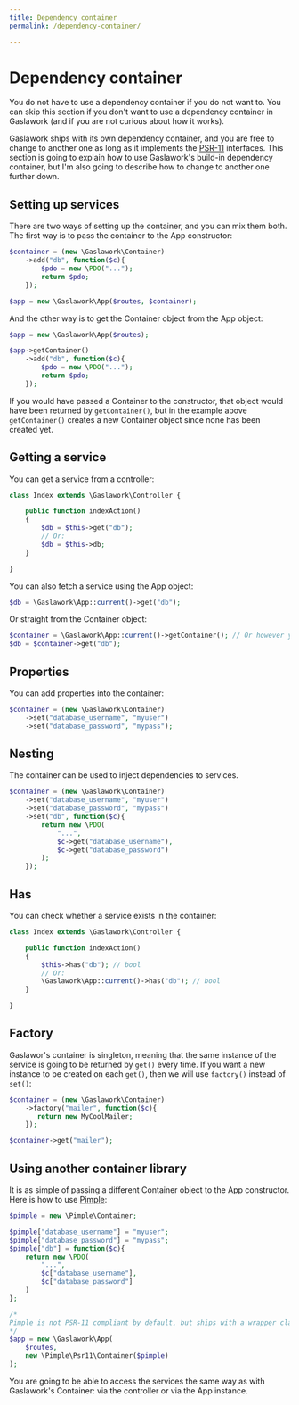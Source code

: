 ```yaml
---
title: Dependency container
permalink: /dependency-container/

---
```

# Dependency container

You do not have to use a dependency container if you do not want to. You can skip this section if you don't want to use a dependency container in Gaslawork (and if you are not curious about how it works).

Gaslawork ships with its own dependency container, and you are free to change to another one as long as it implements the [PSR-11](https://www.php-fig.org/psr/psr-11/) interfaces. This section is going to explain how to use Gaslawork's build-in dependency container, but I'm also going to describe how to change to another one further down.

## Setting up services

There are two ways of setting up the container, and you can mix them both. The first way is to pass the container to the App constructor:

```php
$container = (new \Gaslawork\Container)
    ->add("db", function($c){
        $pdo = new \PDO("...");
        return $pdo;
    });

$app = new \Gaslawork\App($routes, $container);
```

And the other way is to get the Container object from the App object:

```php
$app = new \Gaslawork\App($routes);

$app->getContainer()
    ->add("db", function($c){
        $pdo = new \PDO("...");
        return $pdo;
    });
```

If you would have passed a Container to the constructor, that object would have been returned by `getContainer()`, but in the example above `getContainer()` creates a new Container object since none has been created yet.

## Getting a service

You can get a service from a controller:

```php
class Index extends \Gaslawork\Controller {

    public function indexAction()
    {
        $db = $this->get("db");
        // Or:
        $db = $this->db;
    }

}
```

You can also fetch a service using the App object:

```php
$db = \Gaslawork\App::current()->get("db");
```

Or straight from the Container object:

```php
$container = \Gaslawork\App::current()->getContainer(); // Or however you get hold of the Container
$db = $container->get("db");
```

## Properties

You can add properties into the container:

```php
$container = (new \Gaslawork\Container)
    ->set("database_username", "myuser")
    ->set("database_password", "mypass");
```

## Nesting

The container can be used to inject dependencies to services.

```php
$container = (new \Gaslawork\Container)
    ->set("database_username", "myuser")
    ->set("database_password", "mypass")
    ->set("db", function($c){
        return new \PDO(
            "...",
            $c->get("database_username"),
            $c->get("database_password")
        );
    });
```

## Has

You can check whether a service exists in the container:

```php
class Index extends \Gaslawork\Controller {

    public function indexAction()
    {
        $this->has("db"); // bool
        // Or:
        \Gaslawork\App::current()->has("db"); // bool
    }

}
```

## Factory

Gaslawor's container is singleton, meaning that the same instance of the service is going to be returned by `get()` every time. If you want a new instance to be created on each `get()`, then we will use `factory()` instead of `set()`:

```php
$container = (new \Gaslawork\Container)
    ->factory("mailer", function($c){
       return new MyCoolMailer;
    });

$container->get("mailer");
```

## Using another container library

It is as simple of passing a different Container object to the App constructor. Here is how to use [Pimple](https://pimple.symfony.com/):

```php
$pimple = new \Pimple\Container;

$pimple["database_username"] = "myuser";
$pimple["database_password"] = "mypass";
$pimple["db"] = function($c){
    return new \PDO(
        "...",
        $c["database_username"],
        $c["database_password"]
    )
};

/*
Pimple is not PSR-11 compliant by default, but ships with a wrapper class:
*/
$app = new \Gaslawork\App(
    $routes,
    new \Pimple\Psr11\Container($pimple)
);
```

You are going to be able to access the services the same way as with Gaslawork's Container: via the controller or via the App instance.